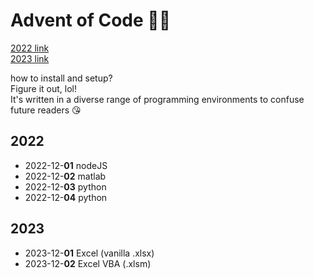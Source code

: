 # Advent of Code 🎄🎁

[2022 link](https://adventofcode.com/2022)  
[2023 link](https://adventofcode.com/2023)

how to install and setup?  
Figure it out, lol!  
It's written in a diverse range of programming environments to confuse future readers 😘

## 2022
- 2022-12-**01** nodeJS
- 2022-12-**02** matlab
- 2022-12-**03** python
- 2022-12-**04** python

## 2023
- 2023-12-**01** Excel (vanilla .xlsx)
- 2023-12-**02** Excel VBA (.xlsm)
